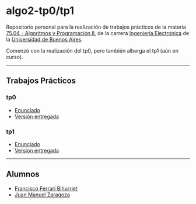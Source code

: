 # algo2-tp0/tp1

Repositorio personal para la realización de trabajos prácticos de la materia
[75.04 - Algoritmos y Programación II](http://materias.fi.uba.ar/7504E/), de la
carrera [Ingeniería Electrónica](http://www.fi.uba.ar/es/node/201) de la
[Universidad de Buenos Aires](http://www.uba.ar/).

Comenzó con la realización del tp0, pero también alberga el tp1 (aún en curso).

----------

## Trabajos Prácticos

### tp0

* [Enunciado](https://github.com/franferrax/algo2-tp0/blob/tp0/informe/enunciado.pdf)
* [Versión entregada](https://github.com/franferrax/algo2-tp0/tree/tp0)

### tp1

* [Enunciado](https://github.com/franferrax/algo2-tp0/blob/master/informe/enunciado.pdf)
* [Version entregada](https://github.com/franferrax/algo2-tp0/tree/master)

----------

## Alumnos

* [Francisco Ferrari Bihurriet](https://github.com/franferrax/)
* [Juan Manuel Zaragoza](https://github.com/juanmzaragoza/)
